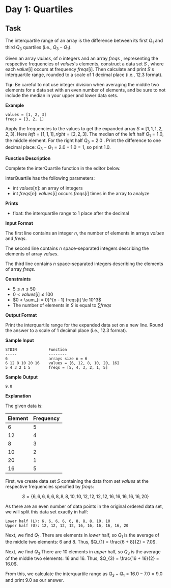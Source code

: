 # Day 1: Quartiles

## Task

The interquartile range of an array is the difference between its first $Q_{1}$ and third $Q_{3}$ quartiles (i.e., $Q_{3} - Q_{1}$).

Given an array $values$, of $n$ integers and an array $freqs$ , representing the respective frequencies of $values$'s elements, construct a data set ${S}$ , where each $value[i]$ occurs at frequency $freqs[i]$. Then calculate and print $S$'s interquartile range, rounded to a scale of $1$ decimal place (i.e., $12.3$ format).

**Tip**: Be careful to not use integer division when averaging the middle two elements for a data set with an even number of elements, and be sure to not include the median in your upper and lower data sets.

**Example**

```
values = [1, 2, 3]
freqs = [3, 2, 1]
```

Apply the frequencies to the values to get the expanded array $S = [1, 1, 1, 2, 2, 3]$. Here $left = [1, 1, 1], right = [2, 2, 3]$. The median of the left half $Q_{1} = 1.0$, the middle element. For the right half $Q_{3} = 2.0$ . Print the difference to one decimal place: $Q_{3} - Q_{1} = 2.0 - 1.0 = 1$, so print $1.0$.

**Function Description**

Complete the interQuartile function in the editor below.

interQuartile has the following parameters:
- int $values[n]$: an array of integers
- int $freqs[n]$: $values[i]$ occurs $freqs[i]$ times in the array to analyze

**Prints**

- float: the interquartile range to 1 place after the decimal

**Input Format**

The first line contains an integer $n$, the number of elements in arrays $values$ and $freqs$.

The second line contains $n$ space-separated integers describing the elements of array $values$.

The third line contains $n$ space-separated integers describing the elements of array $freqs$.

**Constraints**

- $5 \le n \le 50$
- $0 < values[i] \le 100$
- $0 < \sum_{i = 0}^{n - 1} freqs[i] \le 10^3$
- The number of elements in $S$ is equal to $\sum freqs$

**Output Format**

Print the interquartile range for the expanded data set on a new line. Round the answer to a scale of $1$ decimal place (i.e., $12.3$ format).

**Sample Input**
```
STDIN              Function
-----              --------
6                  arrays size n = 6
6 12 8 10 20 16    values = [6, 12, 8, 10, 20, 16]
5 4 3 2 1 5        freqs = [5, 4, 3, 2, 1, 5]
```

**Sample Output**

```
9.0
```

**Explanation**

The given data is:

| Element | Frequency |
| ------- | --------- |
|    6    |     5     |
|   12    |     4     |
|    8    |     3     |
|   10    |     2     |
|   20    |     1     |
|   16    |     5     |

First, we create data set $S$ containing the data from set $values$ at the respective frequencies specified by $freqs$:

```math
S = \{6, 6, 6, 6, 6, 8, 8, 8, 10, 10, 12, 12, 12, 12, 16, 16, 16, 16, 16, 20\}
```

As there are an even number of data points in the original ordered data set, we will split this data set exactly in half:

```
Lower half (L): 6, 6, 6, 6, 6, 8, 8, 8, 10, 10
Upper half (U): 12, 12, 12, 12, 16, 16, 16, 16, 16, 20
```

Next, we find $Q_{1}$. There are  elements in $lower$ half, so $Q_{1}$ is the average of the middle two elements: $6$ and $8$. Thus, $Q_{1} = \frac{6 + 8}{2} = 7.0$.

Next, we find $Q_{3}$.There are $10$ elements in $upper$ half, so $Q_{3}$ is the average of the middle two elements: $16$ and $16$. Thus, $Q_{3} = \frac{16 + 16}{2} = 16.0$.

From this, we calculate the interquartile range as $Q_{3} - Q_{1} = 16.0 - 7.0 = 9.0$ and print $9.0$ as our answer.